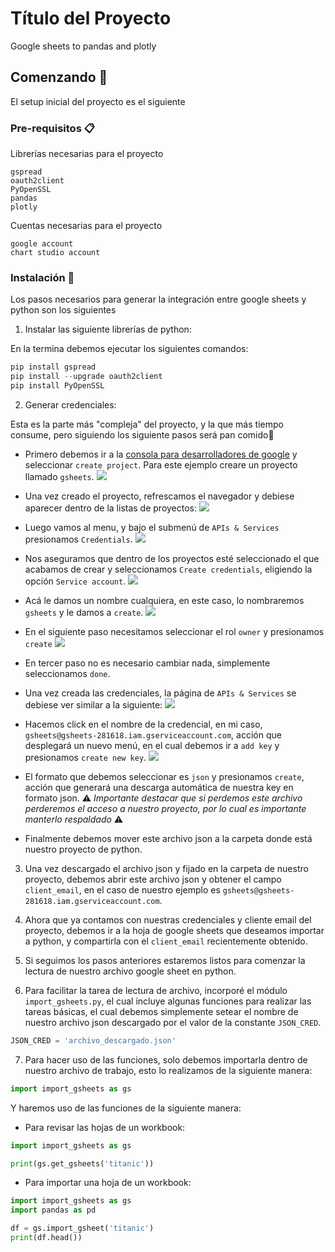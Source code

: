 # Título del Proyecto

Google sheets to pandas and plotly

## Comenzando 🚀

El setup inicial del proyecto es el siguiente

### Pre-requisitos 📋

Librerías necesarias para el proyecto

```
gspread
oauth2client
PyOpenSSL
pandas
plotly
```

Cuentas necesarias para el proyecto
```
google account
chart studio account
```

### Instalación 🔧

Los pasos necesarios para generar la integración entre google sheets y python son los siguientes

1. Instalar las siguiente librerías de python:

En la termina debemos ejecutar los siguientes comandos:

```python 
pip install gspread
pip install --upgrade oauth2client
pip install PyOpenSSL
```
2. Generar credenciales:

Esta es la parte más "compleja" del proyecto, y la que más tiempo consume, pero siguiendo los siguiente pasos será pan comido🐀

- Primero debemos ir a la [consola para desarrolladores de google](https://console.developers.google.com/cloud-resource-manager) y seleccionar `create project`. 
Para este ejemplo creare un proyecto llamado `gsheets`.
![](https://raw.githubusercontent.com/sebastiancontz/gsheets/master/assets/create_project.PNG)

- Una vez creado el proyecto, refrescamos el navegador y debiese aparecer dentro de la listas de proyectos:
![](https://github.com/sebastiancontz/gsheets/blob/master/assets/new_project.PNG?raw=true)

- Luego vamos al menu, y bajo el submenú de `APIs & Services` presionamos `Credentials`.
![](https://github.com/sebastiancontz/gsheets/blob/master/assets/credentials.PNG?raw=true)

- Nos aseguramos que dentro de los proyectos esté seleccionado el que acabamos de crear y seleccionamos `Create credentials`, eligiendo la opción `Service account`.
![](https://github.com/sebastiancontz/gsheets/blob/master/assets/credentials_3.PNG?raw=true)

- Acá le damos un nombre cualquiera, en este caso, lo nombraremos `gsheets` y le damos a `create`.
![](https://github.com/sebastiancontz/gsheets/blob/master/assets/credentials_4.PNG?raw=true)

- En el siguiente paso necesitamos seleccionar el rol `owner` y presionamos `create`
![](https://github.com/sebastiancontz/gsheets/blob/master/assets/credentials_5.PNG?raw=true)

- En tercer paso no es necesario cambiar nada, simplemente seleccionamos `done`.

- Una vez creada las credenciales, la página de `APIs & Services` se debiese ver similar a la siguiente:
![](https://github.com/sebastiancontz/gsheets/blob/master/assets/credentials_6.PNG?raw=true)

- Hacemos click en el nombre de la credencial, en mi caso, `gsheets@gsheets-281618.iam.gserviceaccount.com`, acción que desplegará un nuevo menú, en el cual debemos ir a `add key` y presionamos `create new key`.
![](https://github.com/sebastiancontz/gsheets/blob/master/assets/credentials_7.PNG?raw=true)

- El formato que debemos seleccionar es `json` y presionamos `create`, acción que generará una descarga automática de nuestra key en formato json. ⚠ _Importante destacar que si perdemos este archivo perderemos el acceso a nuestro proyecto, por lo cual es importante manterlo respaldado_ ⚠

- Finalmente debemos mover este archivo json a la carpeta donde está nuestro proyecto de python.

3. Una vez descargado el archivo json y fijado en la carpeta de nuestro proyecto, debemos abrir este archivo json y obtener el campo `client_email`, en el caso de nuestro ejemplo es `gsheets@gsheets-281618.iam.gserviceaccount.com`.

4. Ahora que ya contamos con nuestras credenciales y cliente email del proyecto, debemos ir a la hoja de google sheets que deseamos importar a python, y compartirla con el `client_email` recientemente obtenido.

5. Si seguimos los pasos anteriores estaremos listos para comenzar la lectura de nuestro archivo google sheet en python.

6. Para facilitar la tarea de lectura de archivo, incorporé el módulo `import_gsheets.py`, el cual incluye algunas funciones para realizar las tareas básicas, el cual debemos simplemente setear el nombre de nuestro archivo json descargado por el valor de la constante `JSON_CRED`.

```python
JSON_CRED = 'archivo_descargado.json'
```

7. Para hacer uso de las funciones, solo debemos importarla dentro de nuestro archivo de trabajo, esto lo realizamos de la siguiente manera:

```python 
import import_gsheets as gs
```
Y haremos uso de las funciones de la siguiente manera:
+ Para revisar las hojas de un workbook:

```python
import import_gsheets as gs

print(gs.get_gsheets('titanic'))
```

+ Para importar una hoja de un workbook:

```python
import import_gsheets as gs
import pandas as pd

df = gs.import_gsheet('titanic')
print(df.head())
```
